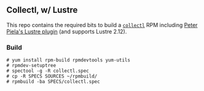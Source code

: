 ## Collectl, w/ Lustre

This repo contains the required bits to build a [`collectl`][collectl] RPM
including [Peter Piela's Lustre plugin][lustre-plugin] (and supports Lustre
2.12).

### Build

```
# yum install rpm-build rpmdevtools yum-utils
# rpmdev-setuptree
# spectool -g -R collectl.spec
# cp -R SPECS SOURCES ~/rpmbuild/
# rpmbuild -ba SPECS/collectl.spec
```


[collectl]:      https://collectl.sf.net
[lustre-plugin]: https://github.com/pcpiela/collectl-lustre

